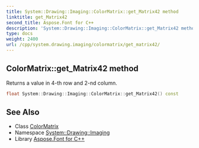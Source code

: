 ```yaml
---
title: System::Drawing::Imaging::ColorMatrix::get_Matrix42 method
linktitle: get_Matrix42
second_title: Aspose.Font for C++
description: 'System::Drawing::Imaging::ColorMatrix::get_Matrix42 method. Returns a value in 4-th row and 2-nd column in C++.'
type: docs
weight: 2400
url: /cpp/system.drawing.imaging/colormatrix/get_matrix42/
---
```

## ColorMatrix::get_Matrix42 method


Returns a value in 4-th row and 2-nd column.

```cpp
float System::Drawing::Imaging::ColorMatrix::get_Matrix42() const
```

## See Also

* Class [ColorMatrix](../)
* Namespace [System::Drawing::Imaging](../../)
* Library [Aspose.Font for C++](../../../)
